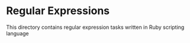 # Regular Expressions
This directory contains regular expression tasks written in Ruby scripting
language
